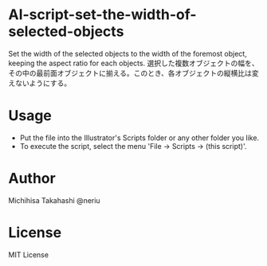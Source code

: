 # AI-script-set-the-width-of-selected-objects

Set the width of the selected objects to the width of the foremost object, keeping the aspect ratio for each objects.
選択した複数オブジェクトの幅を、その中の最前面オブジェクトに揃える。このとき、各オブジェクトの縦横比は変えないようにする。

# Usage

+ Put the file into the Illustrator's Scripts folder or any other folder you like.
+ To execute the script, select the menu 'File -> Scripts -> (this script)'.

# Author

Michihisa Takahashi
@neriu

# License
MIT License
